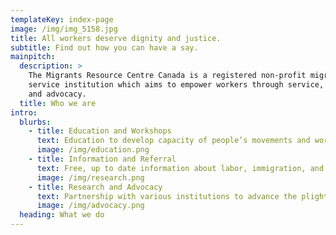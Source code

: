 ```yaml
---
templateKey: index-page
image: /img/img_5158.jpg
title: All workers deserve dignity and justice.
subtitle: Find out how you can have a say.
mainpitch:
  description: >
    The Migrants Resource Centre Canada is a registered non-profit migrant
    service institution which aims to empower workers through service, information
    and advocacy.
  title: Who we are
intro:
  blurbs:
    - title: Education and Workshops
      text: Education to develop capacity of people’s movements and workers associations.
      image: /img/education.png
    - title: Information and Referral
      text: Free, up to date information about labor, immigration, and social services
      image: /img/research.png
    - title: Research and Advocacy
      text: Partnership with various institutions to advance the plight of workers and our clients.
      image: /img/advocacy.png
  heading: What we do
---
```


